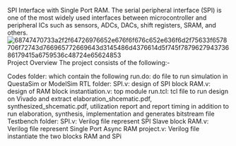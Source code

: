 SPI Interface with Single Port RAM.
The serial peripheral interface (SPI) is one of the most widely used interfaces between microcontroller
and peripheral ICs such as sensors, ADCs, DACs, shift registers, SRAM, and others.
![68747470733a2f2f64726976652e676f6f676c652e636f6d2f75633f6578706f72743d766965772669643d3145486d4376614d5f745f787962794373686179415a6759536c48724e65624853](https://github.com/user-attachments/assets/a33ed461-fa7d-49b3-b170-2bfeb716c073)
Project Overview
The project consists of the following:-

Codes folder: which contain the following
run.do: do file to run simulation in QuestaSim or ModelSim
RTL folder:
SPI.v: design of SPI block
RAM.v: design of RAM block
instantiation.v: top module
run.tcl: tcl file to run design on Vivado and extract elaboration_shcematic.pdf, synthesized_shcematic.pdf, utilization report and report timing in addition to run elaboration, synthesis, implementation and generates bitstream file
Testbench folder:
SPI.v: Verilog file represent SPI Slave block
RAM.v: Verilog file represent Single Port Async RAM
project.v: Verilog file instantiate the two blocks RAM and SPi

